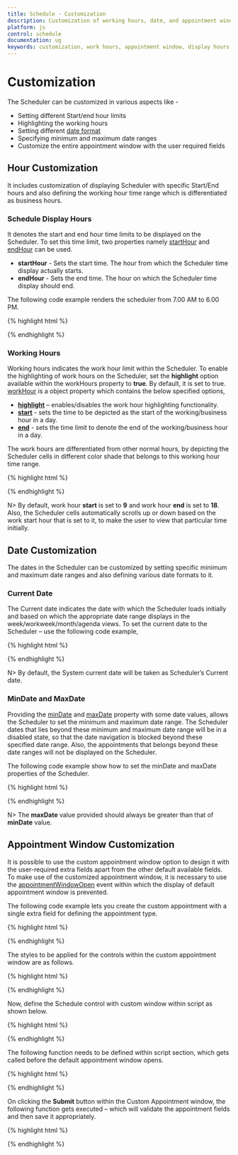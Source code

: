 ```yaml
---
title: Schedule - Customization	
description: Customization of working hours, date, and appointment window
platform: js
control: schedule
documentation: ug
keywords: customization, work hours, appointment window, display hours 
---
```

# Customization

The Scheduler can be customized in various aspects like - 

* Setting different Start/end hour limits
* Highlighting the working hours 
* Setting different [date format](/js/schedule/globalization-and-localization#date-format)
* Specifying minimum and maximum date ranges 
* Customize the entire appointment window with the user required fields

## Hour Customization


It includes customization of displaying Scheduler with specific Start/End hours and also defining the working hour time range which is differentiated as business hours.

### Schedule Display Hours

It denotes the start and end hour time limits to be displayed on the Scheduler. To set this time limit, two properties namely [startHour](/js/api/ejschedule#members:starthour) and [endHour](/js/api/ejschedule#members:endhour) can be used. 

* **startHour** - Sets the start time. The hour from which the Scheduler time display actually starts.
* **endHour** - Sets the end time. The hour on which the Scheduler time display should end.

The following code example renders the scheduler from 7.00 AM to 6.00 PM.

{% highlight html %}

<!--Container for ejScheduler widget-->
<div id="Schedule1"></div>

<script type="text/javascript">
	$(function () {
		$("#Schedule1").ejSchedule({
			width: "100%",
			currentDate: new Date(2015, 04, 05),
			startHour: 7,
			endHour: 18,
			appointmentSettings: {
				dataSource: [{
					Id: 101,
					Subject: "Talk with Nature",
					StartTime: new Date(2015, 11, 5, 10, 00),
					EndTime: new Date(2015, 11, 5, 11, 00)
				}]
			}
		});
	});
</script>

{% endhighlight %}

### Working Hours

Working hours indicates the work hour limit within the Scheduler. To enable the highlighting of work hours on the Scheduler, set the **highlight** option available within the workHours property to **true**. By default, it is set to true. [workHour](/js/api/ejschedule#members:workhours) is a object property which contains the below specified options,

* **[highlight](/js/api/ejschedule#members:workhours-highlight)** – enables/disables the work hour highlighting functionality.
* **[start](/js/api/ejschedule#members:workhours-start)** - sets the time to be depicted as the start of the working/business hour in a day. 
* **[end](/js/api/ejschedule#members:workhours-end)** - sets the time limit to denote the end of the working/business hour in a day. 

The work hours are differentiated from other normal hours, by depicting the Scheduler cells in different color shade that belongs to this working hour time range. 

{% highlight html %}

<!--Container for ejScheduler widget-->
<div id="Schedule1"></div>

<script type="text/javascript">
	$(function () {
		$("#Schedule1").ejSchedule({
			workHours: {
				highlight: true,
				start: 8,
				end: 16
			},
			currentDate: new Date(2015,11,5),
			appointmentSettings: {
				dataSource: [{
					Id: 101,
					Subject: "Talk with Nature",
					StartTime: new Date(2015, 11, 5, 10, 00),
					EndTime: new Date(2015, 11, 5, 11, 00)
				}]
			}
		});
	});
</script>

{% endhighlight %}

N> By default, work hour **start** is set to **9** and work hour **end** is set to **18**. Also, the Scheduler cells automatically scrolls up or down based on the work start hour that is set to it, to make the user to view that particular time initially.

## Date Customization

The dates in the Scheduler can be customized by setting specific minimum and maximum date ranges and also defining various date formats to it.

### Current Date

The Current date indicates the date with which the Scheduler loads initially and based on which the appropriate date range displays in the week/workweek/month/agenda views. To set the current date to the Scheduler – use the following code example,

{% highlight html %}

<!--Container for ejScheduler widget-->
<div id="Schedule1"></div>

<script type="text/javascript">
	$(function () {
		$("#Schedule1").ejSchedule({
			currentDate: new Date(2015,11,5),
			appointmentSettings: {
				dataSource: [{
					Id: 101,
					Subject: "Talk with Nature",
					StartTime: new Date(2015, 11, 5, 10, 00),
					EndTime: new Date(2015, 11, 5, 11, 00)
				}]
			}
		});
	});
</script>

{% endhighlight %}

N> By default, the System current date will be taken as Scheduler’s Current date.

### MinDate and MaxDate

Providing the [minDate](/js/api/ejschedule#members:mindate) and [maxDate](/js/api/ejschedule#members:maxdate) property with some date values, allows the Scheduler to set the minimum and maximum date range. The Scheduler dates that lies beyond these minimum and maximum date range will be in a disabled state, so that the date navigation is blocked beyond these specified date range. Also, the appointments that belongs beyond these date ranges will not be displayed on the Scheduler.  

The following code example show how to set the minDate and maxDate properties of the Scheduler.

{% highlight html %}

<!--Container for ejScheduler widget-->
<div id="Schedule1"></div>

<script type="text/javascript">
	$(function () {
		$("#Schedule1").ejSchedule({
			minDate: new Date(2015,11,4),
			maxDate: new Date(2015,11,8),
			appointmentSettings: {
				dataSource: [{
					Id: 101,
					Subject: "Talk with Nature",
					StartTime: new Date(2015, 11, 5, 10, 00),
					EndTime: new Date(2015, 11, 5, 11, 00)
				}]
			}
		});
	});
</script>

{% endhighlight %}

N> The **maxDate** value provided should always be greater than that of **minDate** value.

## Appointment Window Customization

It is possible to use the custom appointment window option to design it with the user-required extra fields apart from the other default available fields. To make use of the customized appointment window, it is necessary to use the [appointmentWindowOpen](/js/api/ejschedule#events:appointmentwindowopen) event within which the display of default appointment window is prevented.

The following code example lets you create the custom appointment with a single extra field for defining the appointment type.

{% highlight html %}

<!--Container for ejScheduler widget-->
<div id="Schedule1"></div>

<div id="customWindow" style="display: none">
	<form id="custom">
		<table width="100%" cellpadding="5">
			<tbody>
				<tr style="display: none">
					<td>Id:</td>
					<td colspan="2"><input id="customId" type="text" name="Id" /></td>
				</tr>
				<tr>
					<td>Subject:</td>
					<td colspan="2"><input id="subject" type="text" value="" name="Subject" onfocus="temp()" style="width: 100%" /></td>
				</tr>
				<tr>
					<td>Description:</td>
					<td colspan="2"><textarea id="customdescription" name="Description" rows="3" cols="50" style="width: 100%; resize: vertical"></textarea></td>
				</tr>
				<tr>
					<td>StartTime:</td>
					<td><input id="StartTime" type="text" value="" name="StartTime" /></td>
				</tr>
				<tr>
					<td>EndTime:</td>
					<td><input id="EndTime" type="text" value="" name="EndTime" /></td>
				</tr>
				<tr>
					<td>Appointment Type:</td>
					<td><input type="text" id="AppointmentType" /></td>
				</tr>
				<tr>
					<td colspan="3">
						<div class="customcheck">AllDay:</div>
						<div class="customcheck">
							<input id="allday" type="checkbox" name="AllDay" onchange="alldayCheck()" />
						</div>
						<div class="customcheck">Recurrence:</div>
						<div><input id="recurrence" type="checkbox" name="Recurrence" onchange="recurCheck()" /></div>
					</td>
				</tr>
				<tr class="recurrence" style="display: none">
					<td>Type:</td>
					<td><select id="rType" name="freq">
							<option value="daily">Daily</option>
							<option value="weekly">Weekly</option>
							<option value="monthly">Monthly</option>
							<option value="yearly">Yearly</option>
						</select>
					</td>
				</tr>
			</tbody>
		</table>
	</form>
	<div>
		<button type="submit" onclick="cancel()" id="btncancel" style="float:right;margin-right:20px;margin-bottom:10px;">Cancel</button>
		<button type="submit" onclick="save()" id="btnsubmit"style="float:right;margin-right:20px;margin-bottom:10px;">Submit</button>
	</div>
</div>

{% endhighlight %}

The styles to be applied for the controls within the custom appointment window are as follows.

{% highlight html %}

<style>
	.customcheck {
		float: left;
		margin-right: 10px;
	}
	
	.error {
		background-color: #FF8A8A;
	}
	
	#custom table td {
		padding:5px;
	}
</style>

{% endhighlight %}

Now, define the Schedule control with custom window within script as shown below.

{% highlight html %}

<script>
	$(function () {
		// defining sub-controls used within custom appointment window
		$("#btncancel").ejButton({ width:'85px' });
		$("#btnsubmit").ejButton({ width:'85px'});
		$("#StartTime").ejDateTimePicker({ width: "150px" });
		$("#EndTime").ejDateTimePicker({ width: "150px" });
		// DataSource values for the appointment type field
		var types = [{ text: "Tentative", id: 1 },
					 { text: "Busy", id: 3 },
					 { text: "Free", id: 5 },
					 { text: "Out Of Office", id: 7 }];
		// defining dropdown controls to be used within custom appointment window
		$("#AppointmentType").ejDropDownList({
			dataSource: types,
			fields: { text: "text", id: "id", value: "text" }
		});
		// defining dialog control to be used as custom appointment window
		$("#customWindow").ejDialog({
			width: 600,
			height: "auto",
			position: { X: 200, Y: 100 },
			showOnInit: false,
			enableModal: true,
			title: "Create Appointment",
			enableResize: false,
			allowKeyboardNavigation: false,
			close: "clearFields"
		});

		// defining Schedule control
		$("#Schedule1").ejSchedule({
			width: "100%",
			height: "525px",
			currentDate:new Date(2015,11,5),
			appointmentSettings: {
				dataSource: [{
					Id: 101,
					Subject: "Talk with Nature",
					StartTime: new Date(2015, 11, 5, 10, 00),
					EndTime: new Date(2015, 11, 5, 11, 00),
					AppointmentType: "Busy"
				}]
			},
			appointmentWindowOpen: "onAppointmentWindowOpen"
		});
	});
</script>

{% endhighlight %}

The following function needs to be defined within script section, which gets called before the default appointment window opens.

{% highlight html %}

<script>
	function onAppointmentWindowOpen(args) {
		args.cancel = true; // prevents the display of default appointment window
		// When double clicked on the Scheduler cells, fills the StartTime and EndTime fields appropriately
		$("#StartTime").ejDateTimePicker({ value: args.startTime });
		$("#EndTime").ejDateTimePicker({ value: args.endTime });
		if(!ej.isNullOrUndefined(args.target)) {                
			// When double clicked on the Scheduler cells, if the target is allday or month cells – only then enable check mark on the allday checkbox
			if ($(args.target.currentTarget).hasClass("e-alldaycells"))
				$("#allday").prop("checked", true);
			else
				args.model.currentView == "month" ? $("#allday").prop("checked", true) : $("#allday").prop("checked", false);
			// If the target is allday or month cells – disable the StartTime and EndTime fields
			$("#StartTime,#EndTime").ejDateTimePicker({ enabled: ($(args.target.currentTarget).hasClass("e-alldaycells") || $(args.target.currentTarget).hasClass("e-monthcells")||args.model.currentView=="month") ? false : true });
		}
		
		// If double clicked on the appointments, fill the custom appointment window fields with appropriate values.
		if (!ej.isNullOrUndefined(args.appointment)) {
			$("#customId").val(args.appointment.Id);
			$("#subject").val(args.appointment.Subject);
			$("#customdescription").val(args.appointment.Description);
			$("#StartTime").ejDateTimePicker({ value: new Date(args.appointment.StartTime) });
			$("#EndTime").ejDateTimePicker({ value: new Date(args.appointment.EndTime) });
			// Fills the Appointment type dropdown with its value
			var value = args.appointment.AppointmentType;
			$("#AppointmentType").ejDropDownList("clearText");
			$("#AppointmentType").ejDropDownList({ text: value, value: value });
			$("#allday").prop("checked", args.appointment.AllDay);
			$("#recurrence").prop("checked", args.appointment.Recurrence);
			if(args.appointment.Recurrence) {
				$("#rType").val(args.appointment.RecurrenceRule.split(";")[0].split("=")[1].toLowerCase());
				$("tr.recurrence").css("display", "table-row");
			}
			$("#customWindow").ejDialog("open");
		}
		else
			$("#customWindow").ejDialog("open");
	}
</script>

{% endhighlight %}

On clicking the **Submit** button within the Custom Appointment window, the following function gets executed – which will validate the appointment fields and then save it appropriately.

{% highlight html %}

<script>
	function save() {
		// checks if the subject value is not left blank before saving it.
		if ($.trim($("#subject").val()) == "") {
			$("#subject").addClass("error");
			return false;
		}
		var obj = {}, temp = {}, rType;
		var formelement = $("#customWindow").find("#custom").get(0);
		// looping through the custom form elements to get each value and form a JSON object
		for (var index = 0; index < formelement.length; index++) {
			var columnName = formelement[index].name, $element = $(formelement[index]);
			if (columnName != undefined) {
				if (columnName == "")
					columnName = formelement[index].id.replace(this._id, "");
				if (columnName != "" && obj[columnName] == null) {
					var value = formelement[index].value;
					if (columnName == "Id" && value != "")
						value = parseInt(value);
					if ($element.hasClass("e-datetimepicker"))
						value = new Date(value);
					if (formelement[index].type == "checkbox")
						value = formelement[index].checked;
					if (columnName == "freq") {
						if (formelement[index].type == "select-one") {
							rType = document.getElementById("rType");
							temp[columnName] = rType.options[rType.selectedIndex].value;
						}
					}
					obj[columnName] = value;
				}
			}
		}
		if (obj.Recurrence) {
			if (temp.freq.toUpperCase() == "DAILY")
				obj["RecurrenceRule"] = "FREQ=DAILY;INTERVAL=1;COUNT=5";
			else if (temp.freq.toUpperCase() == "WEEKLY")
				obj["RecurrenceRule"] = "FREQ=WEEKLY;BYDAY=MO,WE,TH;INTERVAL=1;COUNT=10";
			else if (temp.freq.toUpperCase() == "MONTHLY")
				obj["RecurrenceRule"] = "FREQ=MONTHLY;BYMONTHDAY=" + obj.StartTime.getDate() + ";INTERVAL=1;COUNT=5";
			else if (temp.freq.toUpperCase() == "YEARLY")
				obj["RecurrenceRule"] = "FREQ=YEARLY;BYMONTHDAY=" + obj.StartTime.getDate() + ";BYMONTH=" + (obj.StartTime.getMonth() + 1) + ";INTERVAL=1;COUNT=3";
		}
		else
			obj["RecurrenceRule"] = null;
		var appTypeObj = $("#AppointmentType").data("ejDropDownList");
		obj["AppointmentType"] = appTypeObj.getSelectedValue();
		$("#customWindow").ejDialog("close");
		var object = $("#Schedule1").data("ejSchedule");
		object.saveAppointment(obj);
		clearFields();
	}

	// Clears all the field values of the custom window after saving appointments
	function clearFields() {
		$("#customId").val("");
		$("#subject").val("");
		$("#customdescription").val("");
		$("#AppointmentType").val("");
		$("#allday").prop("checked", false);
		$("#recurrence").prop("checked", false);
		document.getElementById("rType").selectedIndex = "0";
		$("tr.recurrence").css("display", "none");
		$("#StartTime,#EndTime").ejDateTimePicker({ enabled: true });
	}

	// This function executes when the recurrence checkbox is checked in the custom appointment window
	function recurCheck() {
		// Displays the recurrence field, when recurrence checkbox is checked.
		if ($("#recurrence").get(0).checked == true)
			$("tr.recurrence").css("display", "table-row");
		else
			$("tr.recurrence").css("display", "none");
	}

	// This function executes when the All-day checkbox is checked in the custom appointment window
	function alldayCheck() {
		// Disables and sets the specific hours to the StartTime and EndTime fields, when the all-day checkbox is checked
		if ($("#allday").prop("checked")) {
			var a = $("#StartTime").data("ejDateTimePicker").model.value;
			a.setHours(0, 0, 0);
			var b = $("#EndTime").data("ejDateTimePicker").model.value;
			b.setHours(23, 59, 0);
			$("#StartTime").ejDateTimePicker({ value: new Date(a), enabled: false });
			$("#EndTime").ejDateTimePicker({ value: new Date(b), enabled: false });
		}
		else {
			$("#StartTime").ejDateTimePicker({ enabled: true });
			$("#EndTime").ejDateTimePicker({ enabled: true });
		}
	}

	// This function executes when the subject text field is currently being focussed
	function temp() {
		$("#subject").removeClass("error");
	}

	// This function executes when the cancel button in the custom appointment window is pressed.
	function cancel() {
		clearFields();
		$("#customWindow").ejDialog("close");
	}
</script>

{% endhighlight %}

